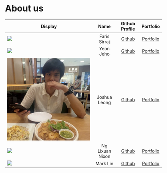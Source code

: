 # About us

Display |     Name     |              Github Profile              | Portfolio 
--------|:------------:|:----------------------------------------:|:---------:
![](https://via.placeholder.com/100.png?text=Photo) | Faris Sirraj |      [Github](https://github.com/)       | [Portfolio](docs/team/johndoe.md)
![](https://via.placeholder.com/100.png?text=Photo) |  Yeon Jeho   |      [Github](https://github.com/)       | [Portfolio](docs/team/johndoe.md)
![](images/joshua.jpg) | Joshua Leong | [Github](https://github.com/J0shuaLeong) | [Portfolio](docs/team/joshua.md)
![](https://via.placeholder.com/100.png?text=Photo) |   Ng Lixuan Nixon   |      [Github](https://github.com/)       | [Portfolio](docs/team/johndoe.md)
![](https://via.placeholder.com/100.png?text=Photo) |   Mark Lin   |      [Github](https://github.com/)       | [Portfolio](docs/team/johndoe.md)

